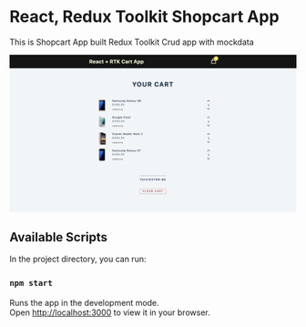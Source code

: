 # React, Redux Toolkit Shopcart App
This is Shopcart App built Redux Toolkit Crud app with mockdata

![Screenshot](screenshot.png)
## Available Scripts

In the project directory, you can run:

### `npm start`

Runs the app in the development mode.\
Open [http://localhost:3000](http://localhost:3000) to view it in your browser.


